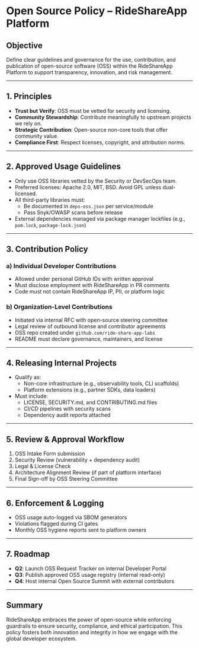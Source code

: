 # Open Source Policy – RideShareApp Platform

## Objective
Define clear guidelines and governance for the use, contribution, and publication of open-source software (OSS) within the RideShareApp Platform to support transparency, innovation, and risk management.

---

## 1. Principles
- **Trust but Verify**: OSS must be vetted for security and licensing.
- **Community Stewardship**: Contribute meaningfully to upstream projects we rely on.
- **Strategic Contribution**: Open-source non-core tools that offer community value.
- **Compliance First**: Respect licenses, copyright, and attribution norms.

---

## 2. Approved Usage Guidelines
- Only use OSS libraries vetted by the Security or DevSecOps team.
- Preferred licenses: Apache 2.0, MIT, BSD. Avoid GPL unless dual-licensed.
- All third-party libraries must:
  - Be documented in `deps-oss.json` per service/module
  - Pass Snyk/OWASP scans before release
- External dependencies managed via package manager lockfiles (e.g., `pom.lock`, `package-lock.json`)

---

## 3. Contribution Policy
### a) Individual Developer Contributions
- Allowed under personal GitHub IDs with written approval
- Must disclose employment with RideShareApp in PR comments
- Code must not contain RideShareApp IP, PII, or platform logic

### b) Organization-Level Contributions
- Initiated via internal RFC with open-source steering committee
- Legal review of outbound license and contributor agreements
- OSS repo created under `github.com/ride-share-app-labs`
- README must declare governance, maintainers, and license

---

## 4. Releasing Internal Projects
- Qualify as:
  - Non-core infrastructure (e.g., observability tools, CLI scaffolds)
  - Platform extensions (e.g., partner SDKs, data loaders)
- Must include:
  - LICENSE, SECURITY.md, and CONTRIBUTING.md files
  - CI/CD pipelines with security scans
  - Dependency audit reports attached

---

## 5. Review & Approval Workflow
1. OSS Intake Form submission
2. Security Review (vulnerability + dependency audit)
3. Legal & License Check
4. Architecture Alignment Review (if part of platform interface)
5. Final Sign-off by OSS Steering Committee

---

## 6. Enforcement & Logging
- OSS usage auto-logged via SBOM generators
- Violations flagged during CI gates
- Monthly OSS hygiene reports sent to platform owners

---

## 7. Roadmap
- **Q2**: Launch OSS Request Tracker on internal Developer Portal
- **Q3**: Publish approved OSS usage registry (internal read-only)
- **Q4**: Host internal Open Source Summit with external contributors

---

## Summary
RideShareApp embraces the power of open-source while enforcing guardrails to ensure security, compliance, and ethical participation. This policy fosters both innovation and integrity in how we engage with the global developer ecosystem.
